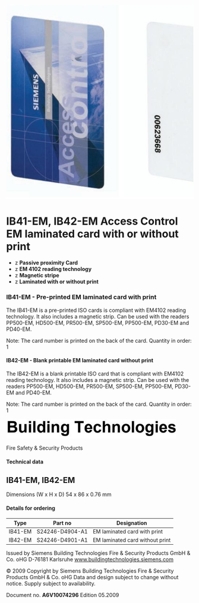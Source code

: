 ![](_page_0_Picture_1.jpeg)

# **IB41-EM, IB42-EM** Access Control **EM laminated card with or without print**

- z **Passive proximity Card**
- z **EM 4102 reading technology**
- z **Magnetic stripe**
- z **Laminated with or without print**

### **IB41-EM - Pre-printed EM laminated card with print**

The IB41-EM is a pre-printed ISO cards is compliant with EM4102 reading technology. It also includes a magnetic strip. Can be used with the readers PP500-EM, HD500-EM, PR500-EM, SP500-EM, PP500-EM, PD30-EM and PD40-EM.

Note: The card number is printed on the back of the card. Quantity in order: 1

#### **IB42-EM - Blank printable EM laminated card without print**

The IB42-EM is a blank printable ISO card that is compliant with EM4102 reading technology. It also includes a magnetic strip. Can be used with the readers PP500-EM, HD500-EM, PR500-EM, SP500-EM, PP500-EM, PD30-EM and PD40-EM.

Note: The card number is printed on the back of the card. Quantity in order: 1

![](_page_0_Picture_14.jpeg)

Fire Safety & Security Products

#### **Technical data**

## **IB41-EM, IB42-EM**

Dimensions (W x H x D) 54 x 86 x 0.76 mm

#### **Details for ordering**

| Type    | Part no         | Designation                     |
|---------|-----------------|---------------------------------|
| IB41-EM | S24246-D4904-A1 | EM laminated card with print    |
| IB42-EM | S24246-D4901-A1 | EM laminated card without print |

Issued by Siemens Building Technologies Fire & Security Products GmbH & Co. oHG D-76181 Karlsruhe www.buildingtechnologies.siemens.com

© 2009 Copyright by Siemens Building Technologies Fire & Security Products GmbH & Co. oHG Data and design subject to change without notice. Supply subject to availability.

Document no. **A6V10074296** Edition 05.2009
